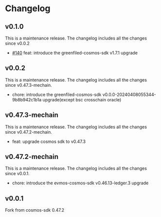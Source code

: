 # Changelog

## v0.1.0
This is a maintenance release. The changelog includes all the changes since v0.0.2

* [#140](https://github.com/zkMeLabs/mechain-cosmos-sdk/pull/140) feat: introduce the greenfiled-cosmos-sdk v1.7.1 upgrade

## v0.0.2
This is a maintenance release. The changelog includes all the changes since v0.47.3-mechain.

* chore: introduce the greenfiled-cosmos-sdk v0.0.0-20240408055344-9b8b942c1b1a upgrade(except bsc crosschain oracle)

## v0.47.3-mechain
This is a maintenance release. The changelog includes all the changes since v0.47.2-mechain.

* feat: upgrade cosmos sdk to v0.47.3
  
## v0.47.2-mechain
This is a maintenance release. The changelog includes all the changes since v0.0.1.

* chore: introduce the evmos-cosmos-sdk v0.46.13-ledger.3 upgrade

## v0.0.1
Fork from cosmos-sdk 0.47.2
